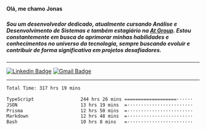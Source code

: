 <h4 align="left">Olá, me chamo Jonas</h4>

###

<h5 align="left">Sou um desenvolvedor dedicado, atualmente cursando Análise e Desenvolvimento de Sistemas e também  estagiário na <a href="https://atgroup.com.br/">At Group</a>. Estou constantemente em busca de aprimorar minhas habilidades e conhecimentos no universo da tecnologia, sempre buscando evoluir e contribuir de forma significativa em projetos desafiadores.</h5>

###
<hr>

[![Linkedin Badge](https://img.shields.io/badge/-Jonas%20Neto-065535?style=flat-square&logo=Linkedin&logoColor=white&link=https://www.linkedin.com/in/jonas-nogueira-neto/)](https://www.linkedin.com/in/jonas-nogueira-neto/)
[![Gmail Badge](https://img.shields.io/badge/-nogueiraneto.jonas@gmail.com-065535?style=flat-square&logo=Gmail&logoColor=white&link=mailto:diego.schell.f@gmail.com)](mailto:diego.schell.f@gmail.com)
<hr>
<!--START_SECTION:waka-->

```txt
Total Time: 317 hrs 19 mins

TypeScript                 244 hrs 26 mins ===================······   76.16 %
JSON                       13 hrs 19 mins  =························   04.15 %
Prisma                     12 hrs 50 mins  =························   04.00 %
Markdown                   12 hrs 48 mins  =························   03.99 %
Bash                       10 hrs 8 mins   =························   03.16 %
```

<!--END_SECTION:waka-->
###
